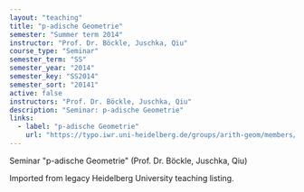 ```yaml
---
layout: "teaching"
title: "p-adische Geometrie"
semester: "Summer term 2014"
instructor: "Prof. Dr. Böckle, Juschka, Qiu"
course_type: "Seminar"
semester_term: "SS"
semester_year: "2014"
semester_key: "SS2014"
semester_sort: "20141"
active: false
instructors: "Prof. Dr. Böckle, Juschka, Qiu"
description: "Seminar: p-adische Geometrie"
links:
  - label: "p-adische Geometrie"
    url: "https://typo.iwr.uni-heidelberg.de/groups/arith-geom/members/ann-kristin-juschka/seminar-ss2014.html"
---
```


Seminar "p-adische Geometrie" (Prof. Dr. Böckle, Juschka, Qiu)

Imported from legacy Heidelberg University teaching listing.